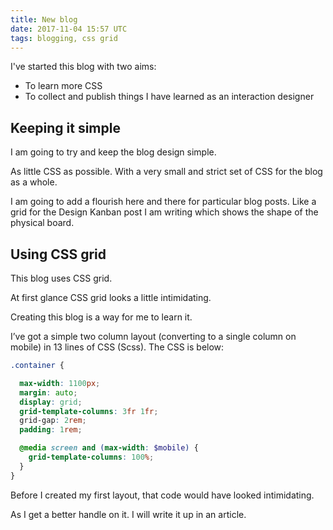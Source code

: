 ```yaml
---
title: New blog
date: 2017-11-04 15:57 UTC
tags: blogging, css grid
---
```

I've started this blog with two aims:

- To learn more CSS
- To collect and publish things I have learned as an interaction designer

## Keeping it simple

I am going to try and keep the blog design simple.

As little CSS as possible. With a very small and strict set of CSS for the blog as a whole.

I am going to add a flourish here and there for particular blog posts. Like a grid for the Design Kanban post I am writing which shows the shape of the physical board.

## Using CSS grid

This blog uses CSS grid.

At first glance CSS grid looks a little intimidating.

Creating this blog is a way for me to learn it.

 I’ve got a simple two column layout (converting to a single column on mobile) in 13 lines of CSS (Scss). The CSS is below:

```SCSS
.container {

  max-width: 1100px;
  margin: auto;
  display: grid;
  grid-template-columns: 3fr 1fr;
  grid-gap: 2rem;
  padding: 1rem;

  @media screen and (max-width: $mobile) {
    grid-template-columns: 100%;
  }
}
```

Before I created my first layout, that code would have looked intimidating.

As I get a better handle on it. I will write it up in an article.
